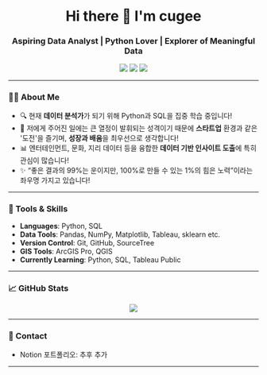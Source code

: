 <h1 align="center">Hi there 👋 I'm cugee</h1>
<h3 align="center">Aspiring Data Analyst | Python Lover | Explorer of Meaningful Data</h3>

<p align="center">
  <img src="https://img.shields.io/badge/Python-3776AB?style=for-the-badge&logo=python&logoColor=white"/>
  <img src="https://img.shields.io/badge/SQL-4479A1?style=for-the-badge&logo=mysql&logoColor=white"/>
  <img src="https://img.shields.io/badge/Tableau-E97627?style=for-the-badge&logo=tableau&logoColor=white"/>
</p>

---

### 👩‍💻 About Me

- 🔍 현재 **데이터 분석가**가 되기 위해 Python과 SQL을 집중 학습 중입니다!  
- 🚀 저에게 주어진 일에는 큰 열정이 발휘되는 성격이기 때문에 **스타트업** 환경과 같은 '도전'을 즐기며, **성장과 배움**을 최우선으로 생각합니다!  
- 📊 엔터테인먼트, 문화, 지리 데이터 등을 융합한 **데이터 기반 인사이트 도출**에 특히 관심이 많습니다!   
- ✨ “좋은 결과의 99%는 운이지만, 100%로 만들 수 있는 1%의 힘은 노력”이라는 좌우명 가지고 있습니다!

---

### 🧰 Tools & Skills

- **Languages**: Python, SQL  
- **Data Tools**: Pandas, NumPy, Matplotlib, Tableau, sklearn etc.
- **Version Control**: Git, GitHub, SourceTree  
- **GIS Tools**: ArcGIS Pro, QGIS  
- **Currently Learning**: Python, SQL, Tableau Public  

---

### 📈 GitHub Stats

<p align="center">
  <img src="https://github-readme-stats.vercel.app/api?username=cugee&show_icons=true&theme=default"/>
</p>

---

### 💬 Contact

- Notion 포트폴리오: 추후 추가

---




<!--
**cugee/cugee** is a ✨ _special_ ✨ repository because its `README.md` (this file) appears on your GitHub profile.

Here are some ideas to get you started:

- 🔭 I’m currently working on ...
- 🌱 I’m currently learning ...
- 👯 I’m looking to collaborate on ...
- 🤔 I’m looking for help with ...
- 💬 Ask me about ...
- 📫 How to reach me: ...
- 😄 Pronouns: ...
- ⚡ Fun fact: ...
-->
